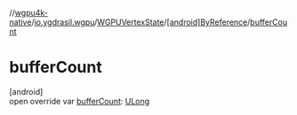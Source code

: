 //[wgpu4k-native](../../../../index.md)/[io.ygdrasil.wgpu](../../index.md)/[WGPUVertexState](../index.md)/[[android]ByReference](index.md)/[bufferCount](buffer-count.md)

# bufferCount

[android]\
open override var [bufferCount](buffer-count.md): [ULong](https://kotlinlang.org/api/core/kotlin-stdlib/kotlin/-u-long/index.html)
